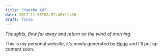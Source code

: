 ```yaml
---
title: "Haozhe XU"
date: 2017-11-05T08:57:48+11:00
draft: false
---
```


_Thoughts, flow far away and return on the wind of morning._

This is my personal website, it's newly generated by [Hugo](https://gohugo.io/) and I'll put up content soon.